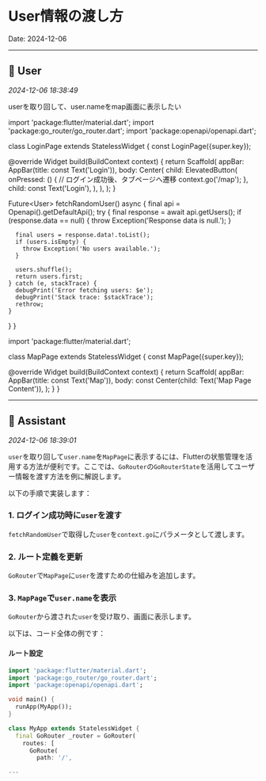 # User情報の渡し方

Date: 2024-12-06

---

## 👤 User
*2024-12-06 18:38:49*

userを取り回して、user.nameをmap画面に表示したい

import 'package:flutter/material.dart';
import 'package:go_router/go_router.dart';
import 'package:openapi/openapi.dart';

class LoginPage extends StatelessWidget {
  const LoginPage({super.key});

  @override
  Widget build(BuildContext context) {
    return Scaffold(
      appBar: AppBar(title: const Text('Login')),
      body: Center(
        child: ElevatedButton(
          onPressed: () {
            // ログイン成功後、タブページへ遷移
            context.go('/map');
          },
          child: const Text('Login'),
        ),
      ),
    );
  }

  Future&lt;User&gt; fetchRandomUser() async {
    final api = Openapi().getDefaultApi();
    try {
      final response = await api.getUsers();
      if (response.data == null) {
        throw Exception('Response data is null.');
      }

      final users = response.data!.toList();
      if (users.isEmpty) {
        throw Exception('No users available.');
      }

      users.shuffle();
      return users.first;
    } catch (e, stackTrace) {
      debugPrint('Error fetching users: $e');
      debugPrint('Stack trace: $stackTrace');
      rethrow;
    }
  }
}

import 'package:flutter/material.dart';

class MapPage extends StatelessWidget {
  const MapPage({super.key});

  @override
  Widget build(BuildContext context) {
    return Scaffold(
      appBar: AppBar(title: const Text('Map')),
      body: const Center(child: Text('Map Page Content')),
    );
  }
}

---

## 🤖 Assistant
*2024-12-06 18:39:01*

`user`を取り回して`user.name`を`MapPage`に表示するには、Flutterの状態管理を活用する方法が便利です。ここでは、`GoRouter`の`GoRouterState`を活用してユーザー情報を渡す方法を例に解説します。

以下の手順で実装します：

### 1. ログイン成功時に`user`を渡す
`fetchRandomUser`で取得した`user`を`context.go`にパラメータとして渡します。

### 2. ルート定義を更新
`GoRouter`で`MapPage`に`user`を渡すための仕組みを追加します。

### 3. `MapPage`で`user.name`を表示
`GoRouter`から渡された`user`を受け取り、画面に表示します。

以下は、コード全体の例です：

#### ルート設定
```dart
import 'package:flutter/material.dart';
import 'package:go_router/go_router.dart';
import 'package:openapi/openapi.dart';

void main() {
  runApp(MyApp());
}

class MyApp extends StatelessWidget {
  final GoRouter _router = GoRouter(
    routes: [
      GoRoute(
        path: '/',

---
